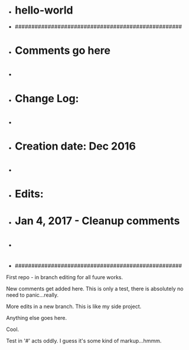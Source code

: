 
- # hello-world
- ###################################################
- # Comments go here                                #
- #                                                 #
- # Change Log:                                     #
- #                                                 #
- # Creation date: Dec 2016                         #
- #                                                 #
- # Edits:                                          #
- #    Jan 4, 2017 - Cleanup comments               #
- #                                                 #
- ###################################################

First repo - in branch editing for all fuure works.

New comments get added here. This is only a test, there is absolutely no need to panic...really.

More edits in a new branch. This is like my side project.

Anything else goes here.

Cool.

Test in '#' acts oddly. I guess it's some kind of markup...hmmm.

